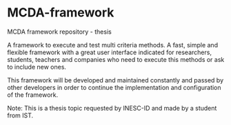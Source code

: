 # MCDA-framework
MCDA framework repository - thesis

A framework to execute and test multi criteria methods. A fast, simple and flexible framework with a great user interface indicated for researchers, students, teachers and companies who need to execute this methods or ask to include new ones.

This framework will be developed and maintained constantly and passed by other developers in order to continue the implementation and configuration of the framework.

Note: This is a thesis topic requested by INESC-ID and made by a student from IST.
